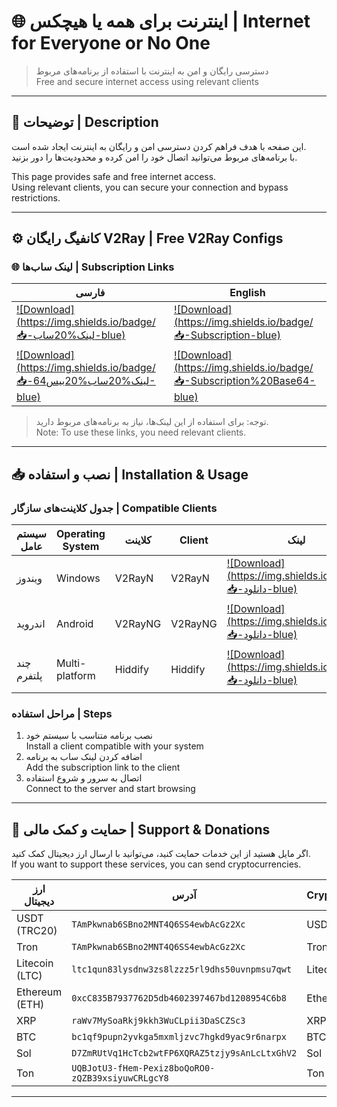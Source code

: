 # 🌐 اینترنت برای همه یا هیچکس | Internet for Everyone or No One

> دسترسی رایگان و امن به اینترنت با استفاده از برنامه‌های مربوط  
> Free and secure internet access using relevant clients

---

## 📌 توضیحات | Description

این صفحه با هدف فراهم کردن دسترسی امن و رایگان به اینترنت ایجاد شده است.  
با برنامه‌های مربوط می‌توانید اتصال خود را امن کرده و محدودیت‌ها را دور بزنید.

This page provides safe and free internet access.  
Using relevant clients, you can secure your connection and bypass restrictions.

---

## ⚙️ کانفیگ رایگان V2Ray | Free V2Ray Configs

### 🌐 لینک ساب‌ها | Subscription Links

| فارسی | English |
|-------|---------|
| [![Download](https://img.shields.io/badge/ 📥-لینک%20ساب-blue)](https://dakrdevo.github.io/V2Ray-Subscription/Sub ) | [![Download](https://img.shields.io/badge/ 📥-Subscription-blue)](https://dakrdevo.github.io/V2Ray-Subscription/Sub ) |
| [![Download](https://img.shields.io/badge/ 📥-لینک%20ساب%20بیس64-blue)](https://dakrdevo.github.io/V2Ray-Subscription/Sub-Base64 ) | [![Download](https://img.shields.io/badge/ 📥-Subscription%20Base64-blue)](https://dakrdevo.github.io/V2Ray-Subscription/Sub-Base64 ) |

> توجه: برای استفاده از این لینک‌ها، نیاز به برنامه‌های مربوط دارید.  
> Note: To use these links, you need relevant clients.

---

## 📥 نصب و استفاده | Installation & Usage

### جدول کلاینت‌های سازگار | Compatible Clients

| سیستم عامل | Operating System | کلاینت | Client | لینک | Link |
|-------------|----------------|--------|--------|------|------|
| ویندوز | Windows | V2RayN | V2RayN | [![Download](https://img.shields.io/badge/ 📥-دانلود-blue)](https://github.com/2dust/v2rayN ) | [![Download](https://img.shields.io/badge/ 📥-Download-blue)](https://github.com/2dust/v2rayN ) |
| اندروید | Android | V2RayNG | V2RayNG | [![Download](https://img.shields.io/badge/ 📥-دانلود-blue)](https://github.com/2dust/v2rayNG ) | [![Download](https://img.shields.io/badge/ 📥-Download-blue)](https://github.com/2dust/v2rayNG ) |
| چند پلتفرم | Multi-platform | Hiddify | Hiddify | [![Download](https://img.shields.io/badge/ 📥-دانلود-blue)](https://github.com/hiddify/hiddify-app/releases/tag/draft ) | [![Download](https://img.shields.io/badge/ 📥-Download-blue)](https://github.com/hiddify/hiddify-app/releases/tag/draft ) |

### مراحل استفاده | Steps

1. نصب برنامه متناسب با سیستم خود  
   Install a client compatible with your system
2. اضافه کردن لینک ساب به برنامه  
   Add the subscription link to the client
3. اتصال به سرور و شروع استفاده  
   Connect to the server and start browsing

---

## 💎 حمایت و کمک مالی | Support & Donations

اگر مایل هستید از این خدمات حمایت کنید، می‌توانید با ارسال ارز دیجیتال کمک کنید.  
If you want to support these services, you can send cryptocurrencies.

| ارز دیجیتال | آدرس | Cryptocurrency | Address |
|-------------|-------|----------------|---------|
| USDT (TRC20) | `TAmPkwnab6SBno2MNT4Q6SS4ewbAcGz2Xc` | USDT (TRC20) | `TAmPkwnab6SBno2MNT4Q6SS4ewbAcGz2Xc` |
| Tron | `TAmPkwnab6SBno2MNT4Q6SS4ewbAcGz2Xc` | Tron | `TAmPkwnab6SBno2MNT4Q6SS4ewbAcGz2Xc` |
| Litecoin (LTC) | `ltc1qun83lysdnw3zs8lzzz5rl9dhs50uvnpmsu7qwt` | Litecoin (LTC) | `ltc1qun83lysdnw3zs8lzzz5rl9dhs50uvnpmsu7qwt` |
| Ethereum (ETH) | `0xcC835B7937762D5db4602397467bd1208954C6b8` | Ethereum (ETH) | `0xcC835B7937762D5db4602397467bd1208954C6b8` |
| XRP | `raWv7MySoaRkj9kkh3WuCLpii3DaSCZSc3` | XRP | `raWv7MySoaRkj9kkh3WuCLpii3DaSCZSc3` |
| BTC | `bc1qf9pupn2yvkga5mxmljzvc7hgkd9yac9r6narpx` | BTC | `bc1qf9pupn2yvkga5mxmljzvc7hgkd9yac9r6narpx` |
| Sol | `D7ZmRUtVq1HcTcb2wtFP6XQRAZ5tzjy9sAnLcLtxGhV2` | Sol | `D7ZmRUtVq1HcTcb2wtFP6XQRAZ5tzjy9sAnLcLtxGhV2` |
| Ton | `UQBJotU3-fHem-Pexiz8boQoRO0-zQZB39xsiyuwCRLgcY8` | Ton | `UQBJotU3-fHem-Pexiz8boQoRO0-zQZB39xsiyuwCRLgcY8` |

---
